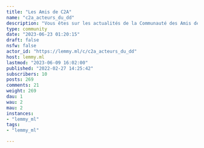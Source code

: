 ```yaml
---
title: "Les Amis de C2A" 
name: "c2a_acteurs_du_dd"
description: "Vous êtes sur les actualités de la Communauté des Amis de C2A qui rassemble des citoyens et organisations engagés pour l'atteinte des Objectifs de Développement Durable.C'est une communauté d'acteurs libres et engagés qui partagent des valeurs et une vision commune pour la planète et l'humanité.Autres infos sur  [***@C2A@lemmy.ml***](https://lemmy.ml/u/C2A) Découvrez les [***Amis des Citoyens de l’Anneau***](https://www.citoyens2anneau.org/les-amis-de-c2a/)Les #MessagersODD [***Instagram c2a_odd***](https://www.instagram.com/c2a_odd/) Suivrez les Amis de C2A sur [***Twitter***](https://twitter.com/Citoyens2Anneau)"
type: community
date: "2023-06-23 01:20:15"
draft: false
nsfw: false
actor_id: "https://lemmy.ml/c/c2a_acteurs_du_dd"
host: lemmy.ml
lastmod: "2023-06-09 16:02:00"
published: "2022-02-27 14:25:42"
subscribers: 10
posts: 269
comments: 21
weight: 269
dau: 1
wau: 2
mau: 2
instances:
- "lemmy_ml"
tags: 
- "lemmy_ml"

---
```

